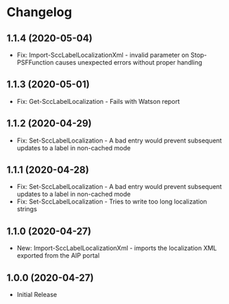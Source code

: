 ﻿# Changelog

## 1.1.4 (2020-05-04)

- Fix: Import-SccLabelLocalizationXml - invalid parameter on Stop-PSFFunction causes unexpected errors without proper handling

## 1.1.3 (2020-05-01)

- Fix: Get-SccLabelLocalization - Fails with Watson report

## 1.1.2 (2020-04-29)

- Fix: Set-SccLabelLocalization - A bad entry would prevent subsequent updates to a label in non-cached mode

## 1.1.1 (2020-04-28)

- Fix: Set-SccLabelLocalization - A bad entry would prevent subsequent updates to a label in non-cached mode
- Fix: Set-SccLabelLocalization - Tries to write too long localization strings

## 1.1.0 (2020-04-27)

- New: Import-SccLabelLocalizationXml - imports the localization XML exported from the AIP portal

## 1.0.0 (2020-04-27)

- Initial Release